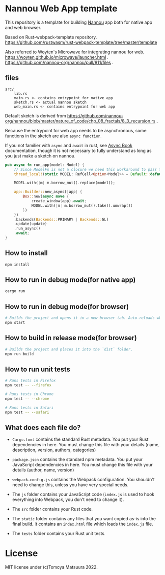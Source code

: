 # Nannou Web App template

This repository is a template for building [Nannou](https://github.com/nannou-org/nannou) app both for native app and web browser.

Based on Rust-webpack-template repository. https://github.com/rustwasm/rust-webpack-template/tree/master/template

Also referred to Woyten's Microwave for integrating nannou for web. https://woyten.github.io/microwave/launcher.html .
https://github.com/nannou-org/nannou/pull/811/files .



## files

```
src/
    lib.rs
    main.rs <- contains entrypoint for native app
    sketch.rs <- actual nannou sketch
    web_main.rs <- contains entrypoint for web app
```

Default sketch is derived from https://github.com/nannou-org/nannou/blob/master/nature_of_code/chp_08_fractals/8_3_recursion.rs .

Because the entrypoint for web app needs to be asynchronous, some functions in the sketch are also `async function`.

If you not familier with `async` and `await` in rust, see [Async Book](https://rust-lang.github.io/async-book/) documentation, though it is not necessary to fully understand as long as you just make a sketch on nannou.

```rust
pub async fn run_app(model: Model) {
    // Since ModelFn is not a closure we need this workaround to pass the calculated model
    thread_local!(static MODEL: RefCell<Option<Model>> = Default::default());

    MODEL.with(|m| m.borrow_mut().replace(model));

    app::Builder::new_async(|app| {
        Box::new(async move {
            create_window(app).await;
            MODEL.with(|m| m.borrow_mut().take().unwrap())
        })
    })
    .backends(Backends::PRIMARY | Backends::GL)
    .update(update)
    .run_async()
    .await;
}
```

## How to install

```sh
npm install
```

## How to run in debug mode(for native app)

```sh
cargo run
```
## How to run in debug mode(for browser)

```sh
# Builds the project and opens it in a new browser tab. Auto-reloads when the project changes.
npm start
```

## How to build in release mode(for browser)

```sh
# Builds the project and places it into the `dist` folder.
npm run build
```

## How to run unit tests

```sh
# Runs tests in Firefox
npm test -- --firefox

# Runs tests in Chrome
npm test -- --chrome

# Runs tests in Safari
npm test -- --safari
```

## What does each file do?

* `Cargo.toml` contains the standard Rust metadata. You put your Rust dependencies in here. You must change this file with your details (name, description, version, authors, categories)

* `package.json` contains the standard npm metadata. You put your JavaScript dependencies in here. You must change this file with your details (author, name, version)

* `webpack.config.js` contains the Webpack configuration. You shouldn't need to change this, unless you have very special needs.

* The `js` folder contains your JavaScript code (`index.js` is used to hook everything into Webpack, you don't need to change it).

* The `src` folder contains your Rust code.

* The `static` folder contains any files that you want copied as-is into the final build. It contains an `index.html` file which loads the `index.js` file.

* The `tests` folder contains your Rust unit tests.


# License

MIT license under (c)Tomoya Matsuura 2022.

